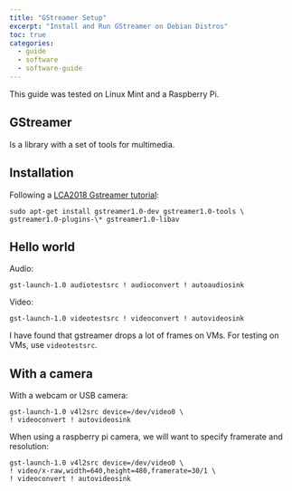 ```yaml
---
title: "GStreamer Setup"
excerpt: "Install and Run GStreamer on Debian Distros"
toc: true
categories:
  - guide
  - software
  - software-guide
---
```


This guide was tested on Linux Mint and a Raspberry Pi.

## GStreamer

Is a library with a set of tools for multimedia. 

## Installation

Following a [LCA2018 Gstreamer tutorial](https://www.youtube.com/watch?v=ZphadMGufY8):

```
sudo apt-get install gstreamer1.0-dev gstreamer1.0-tools \
gstreamer1.0-plugins-\* gstreamer1.0-libav
```

## Hello world

Audio:

```
gst-launch-1.0 audiotestsrc ! audioconvert ! autoaudiosink
```

Video: 

```
gst-launch-1.0 videotestsrc ! videoconvert ! autovideosink
```

I have found that gstreamer drops a lot of frames on VMs. For testing on VMs, use `videotestsrc`.

## With a camera

With a webcam or USB camera:

```
gst-launch-1.0 v4l2src device=/dev/video0 \
! videoconvert ! autovideosink
```

When using a raspberry pi camera, we will want to specify framerate and resolution:

```
gst-launch-1.0 v4l2src device=/dev/video0 \
! video/x-raw,width=640,height=480,framerate=30/1 \
! videoconvert ! autovideosink
```

